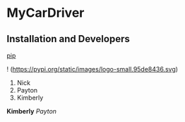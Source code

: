 # MyCarDriver

## Installation and Developers

[pip](https://pypi.org/project/pip/)

! (https://pypi.org/static/images/logo-small.95de8436.svg)

1. Nick
2. Payton
3. Kimberly

**Kimberly**
*Payton*

